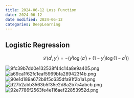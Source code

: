 ```yaml
---
title: 2024-06-12 Loss Function
date: 2024-06-12
date modified: 2024-06-12
categories: DeepLearning
---
```


## Logistic Regression

$$
\mathcal{L}(a^{i},y^{i}) = -(y^{i}\log(a^{i}) + (1-y^{i})\log(1-a^{i}))
$$

![9fc39b7dd0e132538f44c14a8e9a405.png](https://s2.loli.net/2024/06/12/SzdUOqhjW8VH2kn.png)  
![a69ca1f62fc1eaf5969bfa289423f4b.png](https://s2.loli.net/2024/06/12/hlHCBscF1kSa62R.png)  
![90e1d189a672b8f5c635dfa91f2b1a1.png](https://s2.loli.net/2024/06/12/Rgk4lzUJ9y3oe6H.png)  
![d27b2abb3563b5f35e2d8a2b7c4abcb.png](https://s2.loli.net/2024/06/12/6rJzMIULePoStn1.png)  
![92e7786f2563fe4e116aef22853952d.png](https://s2.loli.net/2024/06/12/A3EXivUf7BNTHtw.png)
